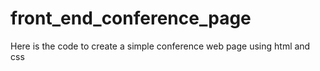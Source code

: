 # front_end_conference_page

Here is the code to create a simple conference web page using html and css

